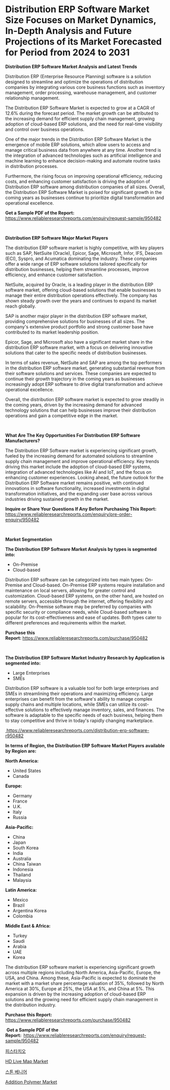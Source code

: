 <p><h1>Distribution ERP Software Market Size Focuses on Market Dynamics, In-Depth Analysis and Future Projections of its Market Forecasted for Period from 2024 to 2031</h1></p><p><strong>Distribution ERP Software Market Analysis and Latest Trends</strong></p>
<p><p>Distribution ERP (Enterprise Resource Planning) software is a solution designed to streamline and optimize the operations of distribution companies by integrating various core business functions such as inventory management, order processing, warehouse management, and customer relationship management.</p><p>The Distribution ERP Software Market is expected to grow at a CAGR of 12.6% during the forecast period. The market growth can be attributed to the increasing demand for efficient supply chain management, growing adoption of cloud-based ERP solutions, and the need for real-time visibility and control over business operations.</p><p>One of the major trends in the Distribution ERP Software Market is the emergence of mobile ERP solutions, which allow users to access and manage critical business data from anywhere at any time. Another trend is the integration of advanced technologies such as artificial intelligence and machine learning to enhance decision-making and automate routine tasks in distribution processes.</p><p>Furthermore, the rising focus on improving operational efficiency, reducing costs, and enhancing customer satisfaction is driving the adoption of Distribution ERP software among distribution companies of all sizes. Overall, the Distribution ERP Software Market is poised for significant growth in the coming years as businesses continue to prioritize digital transformation and operational excellence.</p></p>
<p><strong>Get a Sample PDF of the Report:&nbsp;</strong> <a href="https://www.reliableresearchreports.com/enquiry/request-sample/950482">https://www.reliableresearchreports.com/enquiry/request-sample/950482</a></p>
<p>&nbsp;</p>
<p><strong>Distribution ERP Software Major Market Players</strong></p>
<p><p>The distribution ERP software market is highly competitive, with key players such as SAP, NetSuite (Oracle), Epicor, Sage, Microsoft, Infor, IFS, Deacom (ECI), Syspro, and Acumatica dominating the industry. These companies offer a wide range of ERP software solutions tailored specifically for distribution businesses, helping them streamline processes, improve efficiency, and enhance customer satisfaction.</p><p>NetSuite, acquired by Oracle, is a leading player in the distribution ERP software market, offering cloud-based solutions that enable businesses to manage their entire distribution operations effectively. The company has shown steady growth over the years and continues to expand its market reach globally.</p><p>SAP is another major player in the distribution ERP software market, providing comprehensive solutions for businesses of all sizes. The company's extensive product portfolio and strong customer base have contributed to its market leadership position. </p><p>Epicor, Sage, and Microsoft also have a significant market share in the distribution ERP software market, with a focus on delivering innovative solutions that cater to the specific needs of distribution businesses.</p><p>In terms of sales revenue, NetSuite and SAP are among the top performers in the distribution ERP software market, generating substantial revenue from their software solutions and services. These companies are expected to continue their growth trajectory in the coming years as businesses increasingly adopt ERP software to drive digital transformation and achieve operational excellence.</p><p>Overall, the distribution ERP software market is expected to grow steadily in the coming years, driven by the increasing demand for advanced technology solutions that can help businesses improve their distribution operations and gain a competitive edge in the market.</p></p>
<p>&nbsp;</p>
<p><strong>What Are The Key Opportunities For Distribution ERP Software Manufacturers?</strong></p>
<p><p>The Distribution ERP Software market is experiencing significant growth, fueled by the increasing demand for automated solutions to streamline supply chain management and improve operational efficiency. Key trends driving this market include the adoption of cloud-based ERP systems, integration of advanced technologies like AI and IoT, and the focus on enhancing customer experiences. Looking ahead, the future outlook for the Distribution ERP Software market remains positive, with continued innovations in software functionality, increased investments in digital transformation initiatives, and the expanding user base across various industries driving sustained growth in the market.</p></p>
<p><strong>Inquire or Share Your Questions If Any Before Purchasing This Report:</strong> <a href="https://www.reliableresearchreports.com/enquiry/pre-order-enquiry/950482">https://www.reliableresearchreports.com/enquiry/pre-order-enquiry/950482</a></p>
<p>&nbsp;</p>
<p><strong>Market Segmentation</strong></p>
<p><strong>The Distribution ERP Software Market Analysis by types is segmented into:</strong></p>
<p><ul><li>On-Premise</li><li>Cloud-based</li></ul></p>
<p><p>Distribution ERP software can be categorized into two main types: On-Premise and Cloud-based. On-Premise ERP systems require installation and maintenance on local servers, allowing for greater control and customization. Cloud-based ERP systems, on the other hand, are hosted on remote servers, accessible through the internet, offering flexibility and scalability. On-Premise software may be preferred by companies with specific security or compliance needs, while Cloud-based software is popular for its cost-effectiveness and ease of updates. Both types cater to different preferences and requirements within the market.</p></p>
<p><strong>Purchase this Report:&nbsp;</strong><a href="https://www.reliableresearchreports.com/purchase/950482">https://www.reliableresearchreports.com/purchase/950482</a></p>
<p>&nbsp;</p>
<p><strong>The Distribution ERP Software Market Industry Research by Application is segmented into:</strong></p>
<p><ul><li>Large Enterprises</li><li>SMEs</li></ul></p>
<p><p>Distribution ERP software is a valuable tool for both large enterprises and SMEs in streamlining their operations and maximizing efficiency. Large enterprises can benefit from the software's ability to manage complex supply chains and multiple locations, while SMEs can utilize its cost-effective solutions to effectively manage inventory, sales, and finances. The software is adaptable to the specific needs of each business, helping them to stay competitive and thrive in today's rapidly changing marketplace.</p></p>
<p><a href="https://www.reliableresearchreports.com/distribution-erp-software-r950482">&nbsp;https://www.reliableresearchreports.com/distribution-erp-software-r950482</a></p>
<p><strong>In terms of Region, the Distribution ERP Software Market Players available by Region are:</strong></p>
<p>
    <p> <strong> North America: </strong>
        <ul>
            <li>United States</li>
            <li>Canada</li>
        </ul>
        </p> 
    <p> <strong> Europe: </strong>
        <ul>
            <li>Germany</li>
            <li>France</li>
            <li>U.K.</li>
            <li>Italy</li>
            <li>Russia</li>
        </ul>
        </p> 
    <p> <strong> Asia-Pacific: </strong>
        <ul>
            <li>China</li>
            <li>Japan</li>
            <li>South Korea</li>
            <li>India</li>
            <li>Australia</li>
            <li>China Taiwan</li>
            <li>Indonesia</li>
            <li>Thailand</li>
            <li>Malaysia</li>
        </ul>
        </p> 
    <p> <strong> Latin America: </strong>
        <ul>
            <li>Mexico</li>
            <li>Brazil</li>
            <li>Argentina Korea</li>
            <li>Colombia</li>
        </ul>
        </p> 
    <p> <strong> Middle East & Africa: </strong>
        <ul>
            <li>Turkey</li>
            <li>Saudi</li>
            <li>Arabia</li>
            <li>UAE</li>
            <li>Korea</li>
        </ul>
    </p>
    </p>
<p><p>The distribution ERP software market is experiencing significant growth across multiple regions including North America, Asia-Pacific, Europe, the USA, and China. Among these, Asia-Pacific is expected to dominate the market with a market share percentage valuation of 35%, followed by North America at 30%, Europe at 25%, the USA at 5%, and China at 5%. This expansion is driven by the increasing adoption of cloud-based ERP solutions and the growing need for efficient supply chain management in the distribution industry.</p></p>
<p><strong>Purchase this Report: </strong><a href="https://www.reliableresearchreports.com/purchase/950482">https://www.reliableresearchreports.com/purchase/950482</a></p>
<p>&nbsp;<strong>Get a Sample PDF of the Report:&nbsp;&nbsp;</strong><a href="https://www.reliableresearchreports.com/enquiry/request-sample/950482">https://www.reliableresearchreports.com/enquiry/request-sample/950482</a></p>
<p><strong></strong></p>
<p><p><a href="https://github.com/khytkeqagplkzqvh/Market-Research-Report-List-2/blob/main/253418850232.md">피스타치오</a></p><p><a href="https://www.linkedin.com/pulse/hd-live-map-market-size-cagr-trends-2024-2030-magnum-market-ky3le">HD Live Map Market</a></p><p><a href="https://github.com/TimmyMann6767/Market-Research-Report-List-1/blob/main/603554550234.md">스톤 베니어</a></p><p><a href="https://www.linkedin.com/pulse/addition-polymer-market-size-growth-outlook-from-2024-2fkme?trackingId=N8SEUK3dHaad52aGQE5Bkg%3D%3D">Addition Polymer Market</a></p></p>